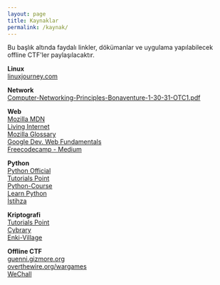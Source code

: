 ```yaml
---
layout: page
title: Kaynaklar
permalink: /kaynak/
---
```


Bu başlık altında faydalı linkler, dökümanlar ve uygulama yapılabilecek offline CTF'ler paylaşılacaktır.

__Linux__<br>
[linuxjourney.com](https://linuxjourney.com/)

__Network__<br>
[Computer-Networking-Principles-Bonaventure-1-30-31-OTC1.pdf](https://www.saylor.org/site/wp-content/uploads/2012/02/Computer-Networking-Principles-Bonaventure-1-30-31-OTC1.pdf)

__Web__<br>
[Mozilla MDN](https://developer.mozilla.org/en-US/docs/Web/Guide)<br>
[Living Internet](http://www.livinginternet.com/w/ww.htm)<br>
[Mozilla Glossary](https://developer.mozilla.org/en-US/docs/Glossary)<br>
[Google Dev. Web Fundamentals](https://developers.google.com/web/fundamentals/)<br>
[Freecodecamp - Medium](https://medium.freecodecamp.com/)

__Python__  
[Python Official](https://docs.python.org/3/tutorial/)   
[Tutorials Point](https://www.tutorialspoint.com/python3/)  
[Python-Course](http://www.python-course.eu/python3_course.php)  
[Learn Python](https://www.learnpython.org/)  
[İstihza](http://belgeler.istihza.com/py3/)  

__Kriptografi__  
[Tutorials Point](https://www.tutorialspoint.com/cryptography/index.htm)  
[Cybrary](https://www.cybrary.it/course/cryptography/#)  
[Enki-Village](http://www.enki-village.com/types-of-codes.html)  

__Offline CTF__<br>
[guenni.gizmore.org](http://guenni.gizmore.org/)<br>
[overthewire.org/wargames](http://overthewire.org/wargames/)  
[WeChall](https://www.wechall.net/)  

